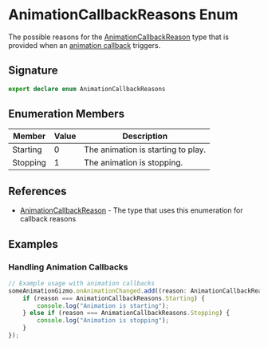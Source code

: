 # AnimationCallbackReasons Enum

The possible reasons for the [AnimationCallbackReason](https://developers.meta.com/horizon-worlds/reference/2.0.0/core_animationcallbackreason) type that is provided when an [animation callback](https://developers.meta.com/horizon-worlds/reference/2.0.0/core_animationcallbackreason) triggers.

## Signature

```typescript
export declare enum AnimationCallbackReasons
```

## Enumeration Members

| Member | Value | Description |
|---------|--------|-------------|
| Starting | 0 | The animation is starting to play. |
| Stopping | 1 | The animation is stopping. |

## References

- [AnimationCallbackReason](https://developers.meta.com/horizon-worlds/reference/2.0.0/core_animationcallbackreason) - The type that uses this enumeration for callback reasons

## Examples

### Handling Animation Callbacks

```typescript
// Example usage with animation callbacks
someAnimationGizmo.onAnimationChanged.add((reason: AnimationCallbackReasons) => {
    if (reason === AnimationCallbackReasons.Starting) {
        console.log("Animation is starting");
    } else if (reason === AnimationCallbackReasons.Stopping) {
        console.log("Animation is stopping");
    }
});
```